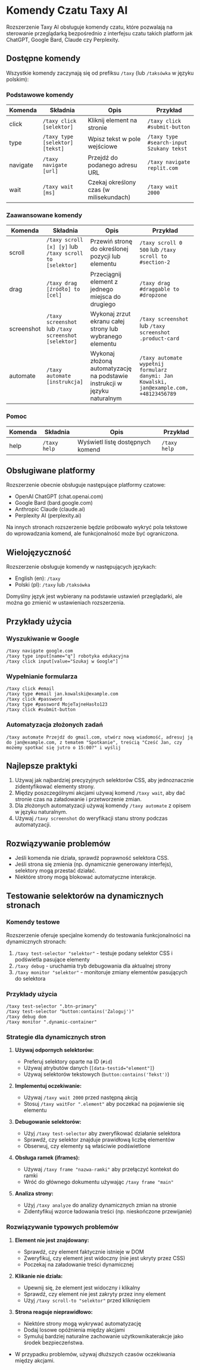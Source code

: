 
# Komendy Czatu Taxy AI

Rozszerzenie Taxy AI obsługuje komendy czatu, które pozwalają na sterowanie przeglądarką bezpośrednio z interfejsu czatu takich platform jak ChatGPT, Google Bard, Claude czy Perplexity.

## Dostępne komendy

Wszystkie komendy zaczynają się od prefiksu `/taxy` (lub `/taksówka` w języku polskim):

### Podstawowe komendy

| Komenda | Składnia | Opis | Przykład |
|---------|----------|------|----------|
| click | `/taxy click [selektor]` | Kliknij element na stronie | `/taxy click #submit-button` |
| type | `/taxy type [selektor] [tekst]` | Wpisz tekst w pole wejściowe | `/taxy type #search-input Szukany tekst` |
| navigate | `/taxy navigate [url]` | Przejdź do podanego adresu URL | `/taxy navigate replit.com` |
| wait | `/taxy wait [ms]` | Czekaj określony czas (w milisekundach) | `/taxy wait 2000` |

### Zaawansowane komendy

| Komenda | Składnia | Opis | Przykład |
|---------|----------|------|----------|
| scroll | `/taxy scroll [x] [y]` lub `/taxy scroll to [selektor]` | Przewiń stronę do określonej pozycji lub elementu | `/taxy scroll 0 500` lub `/taxy scroll to #section-2` |
| drag | `/taxy drag [źródło] to [cel]` | Przeciągnij element z jednego miejsca do drugiego | `/taxy drag #draggable to #dropzone` |
| screenshot | `/taxy screenshot` lub `/taxy screenshot [selektor]` | Wykonaj zrzut ekranu całej strony lub wybranego elementu | `/taxy screenshot` lub `/taxy screenshot .product-card` |
| automate | `/taxy automate [instrukcja]` | Wykonaj złożoną automatyzację na podstawie instrukcji w języku naturalnym | `/taxy automate wypełnij formularz danymi: Jan Kowalski, jan@example.com, +48123456789` |

### Pomoc

| Komenda | Składnia | Opis | Przykład |
|---------|----------|------|----------|
| help | `/taxy help` | Wyświetl listę dostępnych komend | `/taxy help` |

## Obsługiwane platformy

Rozszerzenie obecnie obsługuje następujące platformy czatowe:

- OpenAI ChatGPT (chat.openai.com)
- Google Bard (bard.google.com)
- Anthropic Claude (claude.ai)
- Perplexity AI (perplexity.ai)

Na innych stronach rozszerzenie będzie próbowało wykryć pola tekstowe do wprowadzania komend, ale funkcjonalność może być ograniczona.

## Wielojęzyczność

Rozszerzenie obsługuje komendy w następujących językach:

- English (en): `/taxy`
- Polski (pl): `/taxy` lub `/taksówka`

Domyślny język jest wybierany na podstawie ustawień przeglądarki, ale można go zmienić w ustawieniach rozszerzenia.

## Przykłady użycia

### Wyszukiwanie w Google

```
/taxy navigate google.com
/taxy type input[name="q"] robotyka edukacyjna
/taxy click input[value="Szukaj w Google"]
```

### Wypełnianie formularza

```
/taxy click #email
/taxy type #email jan.kowalski@example.com
/taxy click #password
/taxy type #password MojeTajneHasło123
/taxy click #submit-button
```

### Automatyzacja złożonych zadań

```
/taxy automate Przejdź do gmail.com, utwórz nową wiadomość, adresuj ją do jan@example.com, z tematem "Spotkanie", treścią "Cześć Jan, czy możemy spotkać się jutro o 15:00?" i wyślij
```

## Najlepsze praktyki

1. Używaj jak najbardziej precyzyjnych selektorów CSS, aby jednoznacznie zidentyfikować elementy strony.
2. Między poszczególnymi akcjami używaj komend `/taxy wait`, aby dać stronie czas na załadowanie i przetworzenie zmian.
3. Dla złożonych automatyzacji używaj komendy `/taxy automate` z opisem w języku naturalnym.
4. Używaj `/taxy screenshot` do weryfikacji stanu strony podczas automatyzacji.

## Rozwiązywanie problemów

- Jeśli komenda nie działa, sprawdź poprawność selektora CSS.
- Jeśli strona się zmienia (np. dynamicznie generowany interfejs), selektory mogą przestać działać.
- Niektóre strony mogą blokować automatyczne interakcje.

## Testowanie selektorów na dynamicznych stronach

### Komendy testowe

Rozszerzenie oferuje specjalne komendy do testowania funkcjonalności na dynamicznych stronach:

1. `/taxy test-selector "selektor"` - testuje podany selektor CSS i podświetla pasujące elementy
2. `/taxy debug` - uruchamia tryb debugowania dla aktualnej strony
3. `/taxy monitor "selektor"` - monitoruje zmiany elementów pasujących do selektora

### Przykłady użycia

```
/taxy test-selector ".btn-primary"
/taxy test-selector "button:contains('Zaloguj')"
/taxy debug dom
/taxy monitor ".dynamic-container"
```

### Strategie dla dynamicznych stron

1. **Używaj odpornych selektorów:**
   - Preferuj selektory oparte na ID (`#id`)
   - Używaj atrybutów danych (`[data-testid="element"]`)
   - Używaj selektorów tekstowych (`button:contains('Tekst')`)

2. **Implementuj oczekiwanie:**
   - Używaj `/taxy wait 2000` przed następną akcją
   - Stosuj `/taxy waitFor ".element"` aby poczekać na pojawienie się elementu

3. **Debugowanie selektorów:**
   - Użyj `/taxy test-selector` aby zweryfikować działanie selektora
   - Sprawdź, czy selektor znajduje prawidłową liczbę elementów
   - Obserwuj, czy elementy są właściwie podświetlone

4. **Obsługa ramek (iframes):**
   - Używaj `/taxy frame "nazwa-ramki"` aby przełączyć kontekst do ramki
   - Wróć do głównego dokumentu używając `/taxy frame "main"`

5. **Analiza strony:**
   - Użyj `/taxy analyze` do analizy dynamicznych zmian na stronie
   - Zidentyfikuj wzorce ładowania treści (np. nieskończone przewijanie)

### Rozwiązywanie typowych problemów

1. **Element nie jest znajdowany:**
   - Sprawdź, czy element faktycznie istnieje w DOM
   - Zweryfikuj, czy element jest widoczny (nie jest ukryty przez CSS)
   - Poczekaj na załadowanie treści dynamicznej

2. **Klikanie nie działa:**
   - Upewnij się, że element jest widoczny i klikalny
   - Sprawdź, czy element nie jest zakryty przez inny element
   - Użyj `/taxy scroll-to "selektor"` przed kliknięciem

3. **Strona reaguje nieprawidłowo:**
   - Niektóre strony mogą wykrywać automatyzację
   - Dodaj losowe opóźnienia między akcjami
   - Symuluj bardziej naturalne zachowanie użytkownikaterakcje jako środek bezpieczeństwa.
- W przypadku problemów, używaj dłuższych czasów oczekiwania między akcjami.
